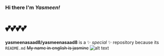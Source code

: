 ### Hi there I'm _Yasmeen!_
# 💕💕💕💕

**yasmeenasaad8/yasmeenasaad8** is a ✨ _special_ ✨ repository because its `README.md` 
~~My name in english is jasmine~~
![alt text](https://agroproducts.files.wordpress.com/2013/08/jasmine-flower.jpg)

